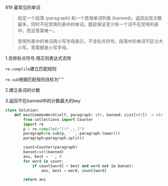 819 最常见的单词

> 给定一个段落 (paragraph) 和一个禁用单词列表 (banned)。返回出现次数最多，同时不在禁用列表中的单词。题目保证至少有一个词不在禁用列表中，而且答案唯一。
>
> 禁用列表中的单词用小写字母表示，不含标点符号。段落中的单词不区分大小写。答案都是小写字母。
>

1.去除标点符号.用正则表达式去除

`re.complile`建立匹配规则

`re.sub`根据匹配规则目标为" "

2.建立各词的计数

3.返回不在banned中的计数最大的key

```python
class Solution:
    def mostCommonWord(self, paragraph: str, banned: List[str]) -> str:
        from collections import Counter
        import re
        p = re.compile(r"[!?',;.]")
        paragraph=re.sub(p, ' ', paragraph.lower())
        paragraph=paragraph.split()

        count=Counter(paragraph)
        banset=set(banned)
        ans, best = '', 0
        for word in count:
            if count[word] > best and word not in banset:
                ans, best = word, count[word]

        return ans
```

